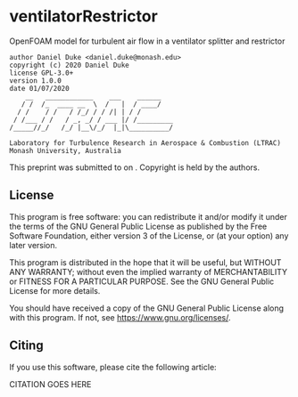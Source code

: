# ventilatorRestrictor
OpenFOAM model for turbulent air flow in a ventilator splitter and restrictor

    author Daniel Duke <daniel.duke@monash.edu>
    copyright (c) 2020 Daniel Duke
    license GPL-3.0+
    version 1.0.0
    date 01/07/2020
        __   ____________    ___    ______
       / /  /_  ____ __  \  /   |  / ____/
      / /    / /   / /_/ / / /| | / /
     / /___ / /   / _, _/ / ___ |/ /_________
    /_____//_/   /_/ |__\/_/  |_|\__________/

    Laboratory for Turbulence Research in Aerospace & Combustion (LTRAC)
    Monash University, Australia

This preprint was submitted to <JOURNAL> on <DATE>.
Copyright is held by the authors.

## License

This program is free software: you can redistribute it and/or modify it under the terms of the GNU General Public License as published by the Free Software Foundation, either version 3 of the License, or (at your option) any later version.

This program is distributed in the hope that it will be useful, but WITHOUT ANY WARRANTY; without even the implied warranty of MERCHANTABILITY or FITNESS FOR A PARTICULAR PURPOSE.  See the GNU General Public License for more details.

You should have received a copy of the GNU General Public License along with this program.  If not, see <https://www.gnu.org/licenses/>.

##  Citing

If you use this software, please cite the following article:

CITATION GOES HERE

